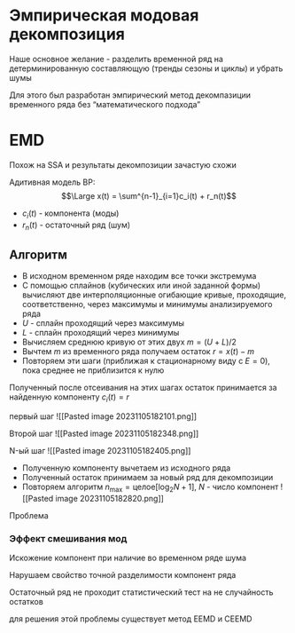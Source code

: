 # Эмпирическая модовая декомпозиция


Наше основное желание - разделить временной ряд на детерминированную составляющую (тренды сезоны и циклы) и убрать шумы

Для этого был разработан эмпирический метод декомпазиции временного ряда без “математического подхода”

# EMD

Похож на SSA и результаты декомпозиции зачастую схожи

Адитивная модель ВР: $$\Large x(t) = \sum^{n-1}_{i=1}c_i(t) + r_n(t)$$

- $c_i(t)$ - компонента (моды)
- $r_n(t)$ - остаточный ряд (шум)

## Алгоритм

- В исходном временном ряде находим все точки экстремума
- С помощью сплайнов (кубических или иной заданной формы) вычисляют две интерполяционные огибающие кривые, проходящие, соответственно, через максимумы и минимумы анализируемого ряда
- $U$ - сплайн проходящий через максимумы
- $L$ - сплайн проходящий через минимумы
- Вычисляем среднюю кривую от этих двух $m = (U + L) / 2$
- Вычтем $m$ из временного ряда получаем остаток $r = x(t) - m$
- Повторяем эти шаги (приближая к стационарному виду с $E = 0$), пока среднее не приблизится к нулю

Полученный после отсеивания на этих шагах остаток принимается за найденную компоненту $c_i(t) = r$

первый шаг
![[Pasted image 20231105182101.png]]

Второй шаг
![[Pasted image 20231105182348.png]]

N-ый шаг
![[Pasted image 20231105182405.png]]

- Полученную компоненту вычетаем из исходного ряда
- Полученный остаток принимаем за новый ряд для декомпозиции
- Повторяем алгоритм $n_{\text{max}} = \text{целое}[\log_2N + 1]$, $N$ - число компонент
![[Pasted image 20231105182820.png]]

Проблема

### Эффект смешивания мод

Искожение компонент при наличие во временном ряде шума

Нарушаем свойство точной разделимости компонент ряда

Остаточный ряд не проходит статистический тест на не случайность остатков

для решения этой проблемы существует метод EEMD и CEEMD